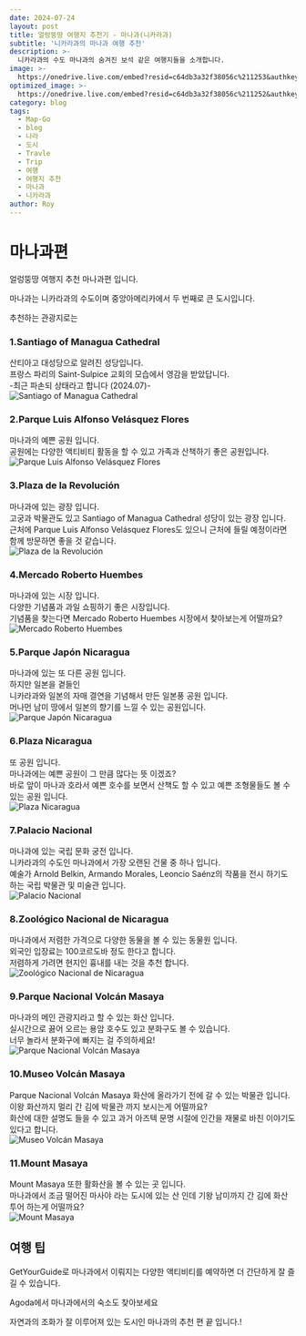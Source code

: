```yaml
---
date: 2024-07-24
layout: post
title: 얼렁뚱땅 여행지 추천기 - 마나과(니카라과)
subtitle: '니카라과의 마나과 여행 추천'
description: >-
  니카라과의 수도 마나과의 숨겨진 보석 같은 여행지들을 소개합니다.
image: >-
  https://onedrive.live.com/embed?resid=c64db3a32f38056c%211253&authkey=%21AOugi6y3zsH_GXs&width=760&height=396
optimized_image: >-
  https://onedrive.live.com/embed?resid=c64db3a32f38056c%211252&authkey=%21AEOakntGlvF4k-c&width=370&height=193
category: blog
tags:
  - Map-Go
  - blog
  - 나라
  - 도시
  - Travle
  - Trip
  - 여행
  - 여행지 추천
  - 마나과
  - 니카라과
author: Roy
---
```

# 마나과편

얼렁뚱땅 여행지 추천 마나과편 입니다.  

마나과는 니카라과의 수도이며 중앙아메리카에서 두 번째로 큰 도시입니다.  

추천하는 관광지로는  

### 1.Santiago of Managua Cathedral    
산티아고 대성당으로 알려진  성당입니다.  
프랑스 파리의 Saint-Sulpice 교회의 모습에서 영감을 받았답니다.  
-최근 파손되 상태라고 합니다 (2024.07)-  
![Santiago of Managua Cathedral](https://upload.wikimedia.org/wikipedia/commons/2/20/Antigua_catedral_de_Managua.jpg "Santiago of Managua Cathedral")

### 2.Parque Luis Alfonso Velásquez Flores    
마나과의 예쁜 공원 입니다.  
공원에는 다양한 액티비티 활동을 할 수 있고 가족과 산책하기 좋은 공원입니다.  
![Parque Luis Alfonso Velásquez Flores](https://www.thedialogue.org/wp-content/uploads/2022/11/COP2.jpg "Parque Luis Alfonso Velásquez Flores")

### 3.Plaza de la Revolución    
마나과에 있는 광장 입니다.  
고궁과 박물관도 있고 Santiago of Managua Cathedral 성당이 있는 광장 입니다.  
근처에 Parque Luis Alfonso Velásquez Flores도 있으니 근처에 들릴 예정이라면 함께 방문하면 좋을 것 같습니다.  
![Plaza de la Revolución](https://encrypted-tbn0.gstatic.com/images?q=tbn:ANd9GcRyVkCQLSeqxvxGUIKHSLHBuryTA_bs3Ev9kg&s "Plaza de la Revolución")

### 4.Mercado Roberto Huembes    
마나과에 있는 시장 입니다.  
다양한 기념품과 과일 쇼핑하기 좋은 시장입니다.  
기념품을 찾는다면 Mercado Roberto Huembes 시장에서 찾아보는게 어떨까요?  
![Mercado Roberto Huembes](https://live.staticflickr.com/2837/10447288696_c33ee6974f_b.jpg "Mercado Roberto Huembes")

### 5.Parque Japón Nicaragua    
마나과에 있는 또 다른 공원 입니다.  
하지만 일본을 곁들인  
니카라과와 일본의 자매 결연을 기념해서 만든 일본풍 공원 입니다.  
머나먼 남미 땅에서 일본의 향기를 느낄 수 있는 공원입니다.  
![Parque Japón Nicaragua](https://encrypted-tbn0.gstatic.com/images?q=tbn:ANd9GcRBJNe9HoT-K5UGaWX1znInN-i5Ehvux5dgGA&s "Parque Japón Nicaragua")

### 6.Plaza Nicaragua    
또 공원 입니다.  
마나과에는 예쁜 공원이 그 만큼 많다는 뜻 이겠죠?  
바로 앞이 마나과 호라서 예쁜 호수를 보면서 산책도 할 수 있고 예쁜 조형물들도 볼 수 있는 공원 입니다.  
![Plaza Nicaragua](https://encrypted-tbn0.gstatic.com/images?q=tbn:ANd9GcTSXdnOqAOl7B8m_gO_mShNc8s0sPEgizEMcQ&s "Plaza Nicaragua")

### 7.Palacio Nacional    
마나과에 있는 국립 문화 궁전 입니다.  
니카라과의 수도인 마나과에서 가장 오랜된 건물 중 하나 입니다.  
예술가 Arnold Belkin, Armando Morales, Leoncio Saénz의 작품을 전시 하기도 하는 국립 박물관 및 미술관 입니다.  
![Palacio Nacional](https://encrypted-tbn0.gstatic.com/images?q=tbn:ANd9GcTOuan4wCXOh4Keg90d4jAiKaQ9sLtFCsv9Zg&s "Palacio Nacional")

### 8.Zoológico Nacional de Nicaragua    
마나과에서 저렴한 가격으로 다양한 동물을 볼 수 있는 동물원 입니다.  
외국인 입장료는 100코르도바 정도 한다고 합니다.  
저렴하게 가려면 현지인 흉내를 내는 것을 추천 합니다.  
![Zoológico Nacional de Nicaragua](https://live.staticflickr.com/3055/2796570118_529977b6ab_b.jpg "Zoológico Nacional de Nicaragua ")

### 9.Parque Nacional Volcán Masaya    
마나과의 메인 관광지라고 할 수 있는 화산 입니다.  
실시간으로 끓어 오르는 용암 호수도 있고 분화구도 볼 수 있습니다.  
너무 놀라서 분화구에 빠지는 걸 주의하세요!  
![Parque Nacional Volcán Masaya](https://live.staticflickr.com/4168/33814554383_9c4d171ce6_b.jpg "Parque Nacional Volcán Masaya ")

### 10.Museo Volcán Masaya    
Parque Nacional Volcán Masaya 화산에 올라가기 전에 갈 수 있는 박물관 입니다.  
이왕 화산까지 멀리 간 김에 박물관 까지 보시는게 어떨까요?  
화산에 대한 설명도 들을 수 있고 과거 아즈텍 문명 시절에 인간을 재물로 바친 이야기도 있다고 합니다.  
![Museo Volcán Masaya](https://live.staticflickr.com/65535/48321341242_fbf2871ca9_b.jpg "Museo Volcán Masaya")

### 11.Mount Masaya    
Mount Masaya 또한 활화산을 볼 수 있는 곳 입니다.  
마나과에서 조금 떨어진 마사야 라는 도시에 있는 산 인데 기왕 남미까지 간 김에 화산 투어 하는게 어떨까요?      
![Mount Masaya](https://upload.wikimedia.org/wikipedia/commons/a/ae/Pacaya-10.JPG "Mount Masaya ")

## 여행 팁

<div data-gyg-href="https://widget.getyourguide.com/default/city.frame" data-gyg-location-id="374" data-gyg-locale-code="ko-KR" data-gyg-widget="city" data-gyg-partner-id="1GS4FB3"></div>
  
  
GetYourGuide로 마나과에서 이뤄지는 다양한 액티비티를 예약하면 더 간단하게 잘 즐길 수 있습니다.  

<div id="adgshp46478555"></div>
<script type="text/javascript" src="//cdn0.agoda.net/images/sherpa/js/init-dynamic_v8.min.js"></script><script type="text/javascript">
var stg = new Object(); stg.crt="3150818131799";stg.version="1.05"; stg.id=stg.name="adgshp46478555"; stg.Width="730px"; stg.Height="90px";stg.RefKey="n9guC6eXZ2QXadu8zSJbwA==";stg.AutoScrollSpeed=5000;stg.AutoScrollToggle=true;stg.SearchboxShow=false;stg.DiscountedOnly=false;stg.Layout="widedynamic"; stg.Language="ko-kr";stg.ApiKey="722ac243-58e2-4015-8346-aecd38d38365";stg.Cid="1929455";  stg.City="11504";stg.Currency="KRW";stg.OverideConf=false; new AgdDynamic('adgshp46478555').initialize(stg);
</script>

Agoda에서 마나과에서의 숙소도 찾아보세요

자연과의 조화가 잘 이루어져 있는 도시인 마나과의 추천 편 끝 입니다.!



<!-- 댓글 기능 -->
<script src="https://utteranc.es/client.js"
        repo="royder425/royder425.github.io"
        issue-term="pathname"
        theme="github-light"
        crossorigin="anonymous"
        async>
</script>